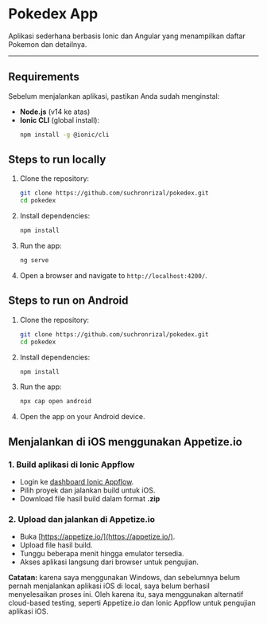# **Pokedex App**

Aplikasi sederhana berbasis Ionic dan Angular yang menampilkan daftar Pokemon dan detailnya.

---

## **Requirements**

Sebelum menjalankan aplikasi, pastikan Anda sudah menginstal:

- **Node.js** (v14 ke atas)
- **Ionic CLI** (global install):
  ```bash
  npm install -g @ionic/cli
  ```

## Steps to run locally

1. Clone the repository:
   ```bash
   git clone https://github.com/suchronrizal/pokedex.git
   cd pokedex
   ```
2. Install dependencies:
   ```bash
   npm install
   ```
3. Run the app:
   ```bash
   ng serve
   ```
4. Open a browser and navigate to `http://localhost:4200/`.

## Steps to run on Android

1. Clone the repository:
   ```bash
   git clone https://github.com/suchronrizal/pokedex.git
   cd pokedex
   ```
2. Install dependencies:
   ```bash
   npm install
   ```
3. Run the app:
   ```bash
   npx cap open android
   ```
4. Open the app on your Android device.

## Menjalankan di iOS menggunakan Appetize.io

### 1. Build aplikasi di Ionic Appflow

- Login ke [dashboard Ionic Appflow](https://ionic.io/appflow).
- Pilih proyek dan jalankan build untuk iOS.
- Download file hasil build dalam format **.zip**

### 2. Upload dan jalankan di Appetize.io

- Buka [https://appetize.io/](https://appetize.io/).
- Upload file hasil build.
- Tunggu beberapa menit hingga emulator tersedia.
- Akses aplikasi langsung dari browser untuk pengujian.

**Catatan:** karena saya menggunakan Windows, dan sebelumnya belum pernah menjalankan aplikasi iOS di local, saya belum berhasil menyelesaikan proses ini. Oleh karena itu, saya menggunakan alternatif cloud-based testing, seperti Appetize.io dan Ionic Appflow untuk pengujian aplikasi iOS.
